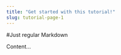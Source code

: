 ```yaml
---
title: "Get started with this tutorial!"
slug: tutorial-page-1
---     
```


#Just regular Markdown

Content...